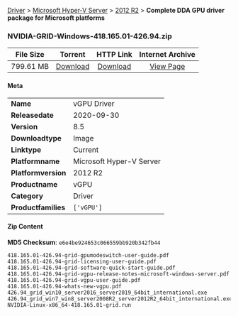 
[Driver](/README.md)  >  [Microsoft Hyper-V Server](/index/Driver/Microsoft_Hyper-V_Server.md)  >  [2012 R2](/index/Driver/Microsoft_Hyper-V_Server/2012_R2.md)  >  **Complete DDA GPU driver package for Microsoft platforms**


### NVIDIA-GRID-Windows-418.165.01-426.94.zip

| **File Size** | **Torrent**  | **HTTP Link** | **Internet Archive** |
|:-------------:|:------------:|:-------------:|:--------------------:|
| 799.61 MB |  [Download](https://archive.org/download/nvgpu_NVIDIA-GRID-Windows-418.165.01-426.94.zip_irg5yhpu/nvgpu_NVIDIA-GRID-Windows-418.165.01-426.94.zip_irg5yhpu_archive.torrent)       | [Download](https://archive.org/compress/nvgpu_NVIDIA-GRID-Windows-418.165.01-426.94.zip_irg5yhpu) | [View Page](https://archive.org/details/nvgpu_NVIDIA-GRID-Windows-418.165.01-426.94.zip_irg5yhpu)       |

#### Meta

<table>
<tr><td><strong>Name</strong></td><td>vGPU Driver</td></tr>
<tr><td><strong>Releasedate</strong></td><td>2020-09-30</td></tr>
<tr><td><strong>Version</strong></td><td>8.5</td></tr>
<tr><td><strong>Downloadtype</strong></td><td>Image</td></tr>
<tr><td><strong>Linktype</strong></td><td>Current</td></tr>
<tr><td><strong>Platformname</strong></td><td>Microsoft Hyper-V Server</td></tr>
<tr><td><strong>Platformversion</strong></td><td>2012 R2</td></tr>
<tr><td><strong>Productname</strong></td><td>vGPU</td></tr>
<tr><td><strong>Category</strong></td><td>Driver</td></tr>
<tr><td><strong>Productfamilies</strong></td><td><code>['vGPU']</code></td></tr>
</table>

#### Zip Content

**MD5 Checksum**: `e6e4be924653c066559bb920b342fb44`

```text
418.165.01-426.94-grid-gpumodeswitch-user-guide.pdf
418.165.01-426.94-grid-licensing-user-guide.pdf
418.165.01-426.94-grid-software-quick-start-guide.pdf
418.165.01-426.94-grid-vgpu-release-notes-microsoft-windows-server.pdf
418.165.01-426.94-grid-vgpu-user-guide.pdf
418.165.01-426.94-whats-new-vgpu.pdf
426.94_grid_win10_server2016_server2019_64bit_international.exe
426.94_grid_win7_win8_server2008R2_server2012R2_64bit_international.exe
NVIDIA-Linux-x86_64-418.165.01-grid.run
```